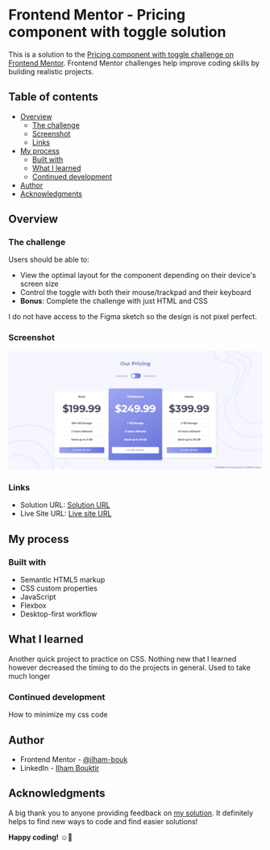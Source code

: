 # Frontend Mentor - Pricing component with toggle solution

This is a solution to the [Pricing component with toggle challenge on Frontend Mentor](https://www.frontendmentor.io/challenges/pricing-component-with-toggle-8vPwRMIC). Frontend Mentor challenges help improve coding skills by building realistic projects. 

## Table of contents

- [Overview](#overview)
  - [The challenge](#the-challenge)
  - [Screenshot](#screenshot)
  - [Links](#links)
- [My process](#my-process)
  - [Built with](#built-with)
  - [What I learned](#what-i-learned)
  - [Continued development](#continued-development)
- [Author](#author)
- [Acknowledgments](#acknowledgments)

## Overview

### The challenge

Users should be able to:

- View the optimal layout for the component depending on their device's screen size
- Control the toggle with both their mouse/trackpad and their keyboard
- **Bonus**: Complete the challenge with just HTML and CSS

I do not have access to the Figma sketch so the design is not pixel perfect.


### Screenshot

![](./design/Screenshot.png)


### Links

- Solution URL: [Solution URL]()
- Live Site URL: [Live site URL](https://ilham-bouk.github.io/Pricing_component_with_toggle/)

## My process

### Built with
 
- Semantic HTML5 markup
- CSS custom properties
- JavaScript
- Flexbox
- Desktop-first workflow

## What I learned 

Another quick project to practice on CSS. Nothing new that I learned however decreased the timing to do the projects in general. Used to take much longer 

### Continued development

How to minimize my css code

## Author

- Frontend Mentor - [@ilham-bouk](https://www.frontendmentor.io/profile/ilham-bouk)
- LinkedIn - [Ilham Bouktir](https://www.linkedin.com/in/ilham-bouktir-0b266b31b)

## Acknowledgments

A big thank you to anyone providing feedback on [my solution](). It definitely helps to find new ways to code and find easier solutions!

**Happy coding!** ☺️🚀
